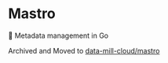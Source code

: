# Mastro

👷 Metadata management in Go 

Archived and Moved to [data-mill-cloud/mastro](https://github.com/data-mill-cloud/mastro)
